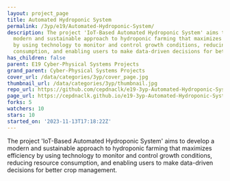 ```yaml
---
layout: project_page
title: Automated Hydroponic System
permalink: /3yp/e19/Automated-Hydroponic-System/
description: The project 'IoT-Based Automated Hydroponic System' aims to develop a
  modern and sustainable approach to hydroponic farming that maximizes efficiency
  by using technology to monitor and control growth conditions, reducing resource
  consumption, and enabling users to make data-driven decisions for better crop management.
has_children: false
parent: E19 Cyber-Physical Systems Projects
grand_parent: Cyber-Physical Systems Projects
cover_url: /data/categories/3yp/cover_page.jpg
thumbnail_url: /data/categories/3yp/thumbnail.jpg
repo_url: https://github.com/cepdnaclk/e19-3yp-Automated-Hydroponic-System
page_url: https://cepdnaclk.github.io/e19-3yp-Automated-Hydroponic-System
forks: 5
watchers: 10
stars: 10
started_on: '2023-11-13T17:18:22Z'
---
```


The project 'IoT-Based Automated Hydroponic System' aims to develop a modern and sustainable approach to hydroponic farming that maximizes efficiency by using technology to monitor and control growth conditions, reducing resource consumption, and enabling users to make data-driven decisions for better crop management.
